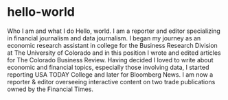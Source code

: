 # hello-world
Who I am and what I do
Hello, world. I am a reporter and editor specializing in financial journalism and data journalism. I began my journey as an economic research assistant in college for the Business Research Division at The University of Colorado and in this position I wrote and edited articles for The Colorado Business Review. Having decided I loved to write about economic and financial topics, especially those involving data, I started reporting USA TODAY College and later for Bloomberg News. I am now a reporter & editor overseeing interactive content on two trade publications owned by the Financial Times. 
